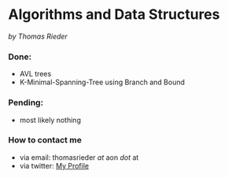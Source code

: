 # Algorithms and Data Structures
_by Thomas Rieder_

### Done:
 * AVL trees
 * K-Minimal-Spanning-Tree using Branch and Bound

### Pending:
 * most likely nothing
 
 
### How to contact me
 * via email: thomasrieder _at_ aon _dot_ at
 * via twitter: [My Profile](https://twitter.com/#!/thomasrieder)